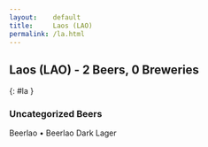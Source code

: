 ```yaml
---
layout:    default
title:     Laos (LAO)
permalink: /la.html
---
```


## Laos (LAO) - 2 Beers, 0 Breweries
{: #la }




### Uncategorized Beers

Beerlao   • Beerlao Dark Lager  



 
